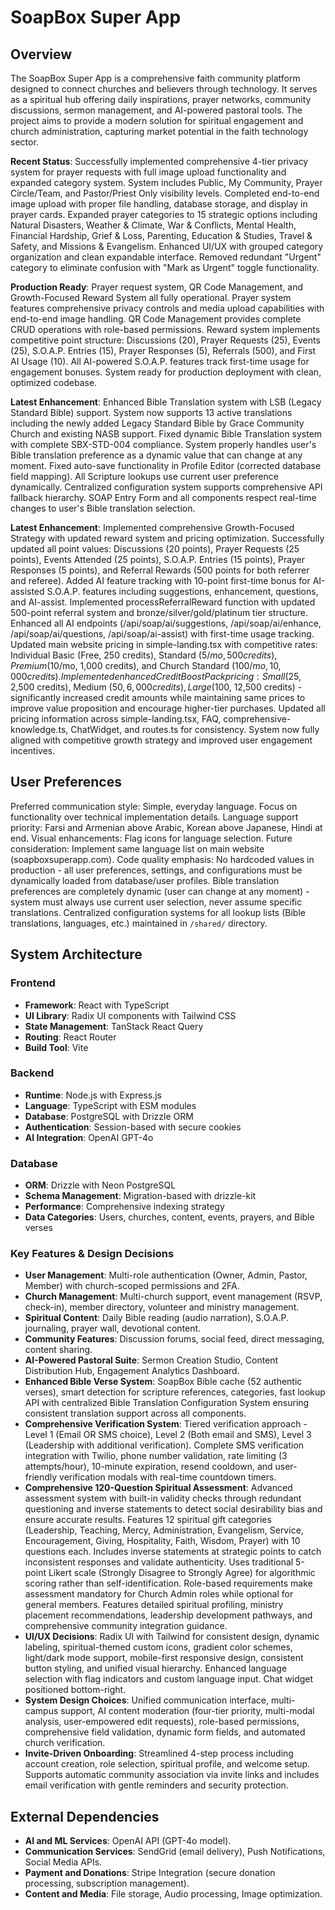 # SoapBox Super App

## Overview
The SoapBox Super App is a comprehensive faith community platform designed to connect churches and believers through technology. It serves as a spiritual hub offering daily inspirations, prayer networks, community discussions, sermon management, and AI-powered pastoral tools. The project aims to provide a modern solution for spiritual engagement and church administration, capturing market potential in the faith technology sector.

**Recent Status**: Successfully implemented comprehensive 4-tier privacy system for prayer requests with full image upload functionality and expanded category system. System includes Public, My Community, Prayer Circle/Team, and Pastor/Priest Only visibility levels. Completed end-to-end image upload with proper file handling, database storage, and display in prayer cards. Expanded prayer categories to 15 strategic options including Natural Disasters, Weather & Climate, War & Conflicts, Mental Health, Financial Hardship, Grief & Loss, Parenting, Education & Studies, Travel & Safety, and Missions & Evangelism. Enhanced UI/UX with grouped category organization and clean expandable interface. Removed redundant "Urgent" category to eliminate confusion with "Mark as Urgent" toggle functionality.

**Production Ready**: Prayer request system, QR Code Management, and Growth-Focused Reward System all fully operational. Prayer system features comprehensive privacy controls and media upload capabilities with end-to-end image handling. QR Code Management provides complete CRUD operations with role-based permissions. Reward system implements competitive point structure: Discussions (20), Prayer Requests (25), Events (25), S.O.A.P. Entries (15), Prayer Responses (5), Referrals (500), and First AI Usage (10). All AI-powered S.O.A.P. features track first-time usage for engagement bonuses. System ready for production deployment with clean, optimized codebase.

**Latest Enhancement**: Enhanced Bible Translation system with LSB (Legacy Standard Bible) support. System now supports 13 active translations including the newly added Legacy Standard Bible by Grace Community Church and existing NASB support. Fixed dynamic Bible Translation system with complete SBX-STD-004 compliance. System properly handles user's Bible translation preference as a dynamic value that can change at any moment. Fixed auto-save functionality in Profile Editor (corrected database field mapping). All Scripture lookups use current user preference dynamically. Centralized configuration system supports comprehensive API fallback hierarchy. SOAP Entry Form and all components respect real-time changes to user's Bible translation selection.

**Latest Enhancement**: Implemented comprehensive Growth-Focused Strategy with updated reward system and pricing optimization. Successfully updated all point values: Discussions (20 points), Prayer Requests (25 points), Events Attended (25 points), S.O.A.P. Entries (15 points), Prayer Responses (5 points), and Referral Rewards (500 points for both referrer and referee). Added AI feature tracking with 10-point first-time bonus for AI-assisted S.O.A.P. features including suggestions, enhancement, questions, and AI-assist. Implemented processReferralReward function with updated 500-point referral system and bronze/silver/gold/platinum tier structure. Enhanced all AI endpoints (/api/soap/ai/suggestions, /api/soap/ai/enhance, /api/soap/ai/questions, /api/soap/ai-assist) with first-time usage tracking. Updated main website pricing in simple-landing.tsx with competitive rates: Individual Basic (Free, 250 credits), Standard ($5/mo, 500 credits), Premium ($10/mo, 1,000 credits), and Church Standard ($100/mo, 10,000 credits). Implemented enhanced Credit Boost Pack pricing: Small ($25, 2,500 credits), Medium ($50, 6,000 credits), Large ($100, 12,500 credits) - significantly increased credit amounts while maintaining same prices to improve value proposition and encourage higher-tier purchases. Updated all pricing information across simple-landing.tsx, FAQ, comprehensive-knowledge.ts, ChatWidget, and routes.ts for consistency. System now fully aligned with competitive growth strategy and improved user engagement incentives.

## User Preferences
Preferred communication style: Simple, everyday language.
Focus on functionality over technical implementation details.
Language support priority: Farsi and Armenian above Arabic, Korean above Japanese, Hindi at end.
Visual enhancements: Flag icons for language selection.
Future consideration: Implement same language list on main website (soapboxsuperapp.com).
Code quality emphasis: No hardcoded values in production - all user preferences, settings, and configurations must be dynamically loaded from database/user profiles. Bible translation preferences are completely dynamic (user can change at any moment) - system must always use current user selection, never assume specific translations. Centralized configuration systems for all lookup lists (Bible translations, languages, etc.) maintained in `/shared/` directory.

## System Architecture

### Frontend
- **Framework**: React with TypeScript
- **UI Library**: Radix UI components with Tailwind CSS
- **State Management**: TanStack React Query
- **Routing**: React Router
- **Build Tool**: Vite

### Backend
- **Runtime**: Node.js with Express.js
- **Language**: TypeScript with ESM modules
- **Database**: PostgreSQL with Drizzle ORM
- **Authentication**: Session-based with secure cookies
- **AI Integration**: OpenAI GPT-4o

### Database
- **ORM**: Drizzle with Neon PostgreSQL
- **Schema Management**: Migration-based with drizzle-kit
- **Performance**: Comprehensive indexing strategy
- **Data Categories**: Users, churches, content, events, prayers, and Bible verses

### Key Features & Design Decisions
- **User Management**: Multi-role authentication (Owner, Admin, Pastor, Member) with church-scoped permissions and 2FA.
- **Church Management**: Multi-church support, event management (RSVP, check-in), member directory, volunteer and ministry management.
- **Spiritual Content**: Daily Bible reading (audio narration), S.O.A.P. journaling, prayer wall, devotional content.
- **Community Features**: Discussion forums, social feed, direct messaging, content sharing.
- **AI-Powered Pastoral Suite**: Sermon Creation Studio, Content Distribution Hub, Engagement Analytics Dashboard.
- **Enhanced Bible Verse System**: SoapBox Bible cache (52 authentic verses), smart detection for scripture references, categories, fast lookup API with centralized Bible Translation Configuration System ensuring consistent translation support across all components.
- **Comprehensive Verification System**: Tiered verification approach - Level 1 (Email OR SMS choice), Level 2 (Both email and SMS), Level 3 (Leadership with additional verification). Complete SMS verification integration with Twilio, phone number validation, rate limiting (3 attempts/hour), 10-minute expiration, resend cooldown, and user-friendly verification modals with real-time countdown timers.
- **Comprehensive 120-Question Spiritual Assessment**: Advanced assessment system with built-in validity checks through redundant questioning and inverse statements to detect social desirability bias and ensure accurate results. Features 12 spiritual gift categories (Leadership, Teaching, Mercy, Administration, Evangelism, Service, Encouragement, Giving, Hospitality, Faith, Wisdom, Prayer) with 10 questions each. Includes inverse statements at strategic points to catch inconsistent responses and validate authenticity. Uses traditional 5-point Likert scale (Strongly Disagree to Strongly Agree) for algorithmic scoring rather than self-identification. Role-based requirements make assessment mandatory for Church Admin roles while optional for general members. Features detailed spiritual profiling, ministry placement recommendations, leadership development pathways, and comprehensive community integration guidance.
- **UI/UX Decisions**: Radix UI with Tailwind for consistent design, dynamic labeling, spiritual-themed custom icons, gradient color schemes, light/dark mode support, mobile-first responsive design, consistent button styling, and unified visual hierarchy. Enhanced language selection with flag indicators and custom language input. Chat widget positioned bottom-right.
- **System Design Choices**: Unified communication interface, multi-campus support, AI content moderation (four-tier priority, multi-modal analysis, user-empowered edit requests), role-based permissions, comprehensive field validation, dynamic form fields, and automated church verification.
- **Invite-Driven Onboarding**: Streamlined 4-step process including account creation, role selection, spiritual profile, and welcome setup. Supports automatic community association via invite links and includes email verification with gentle reminders and security protection.

## External Dependencies

- **AI and ML Services**: OpenAI API (GPT-4o model).
- **Communication Services**: SendGrid (email delivery), Push Notifications, Social Media APIs.
- **Payment and Donations**: Stripe Integration (secure donation processing, subscription management).
- **Content and Media**: File storage, Audio processing, Image optimization.
```
